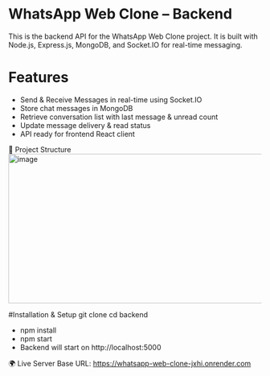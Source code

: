# WhatsApp Web Clone – Backend
  This is the backend API for the WhatsApp Web Clone project.
  It is built with Node.js, Express.js, MongoDB, and Socket.IO for real-time messaging.
# Features
* Send & Receive Messages in real-time using Socket.IO
* Store chat messages in MongoDB
* Retrieve conversation list with last message & unread count
* Update message delivery & read status
* API ready for frontend React client

📂 Project Structure
<img width="629" height="297" alt="image" src="https://github.com/user-attachments/assets/bd3775fd-a222-4777-91d0-bd3d90b4f5af" />

#Installation & Setup
git clone <your-repo-url>
cd backend
* npm install
* npm start
* Backend will start on http://localhost:5000



🌍 Live Server
Base URL: https://whatsapp-web-clone-jxhi.onrender.com

